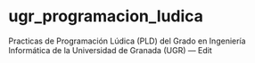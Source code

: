 # ugr_programacion_ludica
Practicas de Programación Lúdica (PLD) del Grado en Ingeniería Informática de la Universidad de Granada (UGR) — Edit
